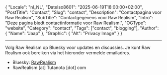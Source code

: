 ﻿{
  "Locale": "nl_NL",
  "DateIso8601": "2025-06-19T18:00:00+02:00",
  "PostTitle": "Contact",
  "Slug": "contact",
  "Description": "Contactpagina voor Raw Realism",
  "SubTitle": "Contactgegevens voor Raw Realism",
  "Intro": "Deze pagina biedt contactinformatie voor Raw Realism.",
  "OGType": "website",
  "Category": "contact",
  "Tags": ["contact", "blogging"],
  "Author": {
    "Name": "Jaap"
  },
  "Graphic": {
    "Alt": "Privacy Image"
  }
}

---

Volg Raw Realism op Bluesky voor updates en discussies. Je kunt Raw Realism ook bereiken via het hieronder vermelde emailadres.

- Bluesky: <a href="https://bsky.app/profile/rawrealism.com" target="_blank">RawRealism</a>
- RawRealism [at] Tutanota [dot] com
